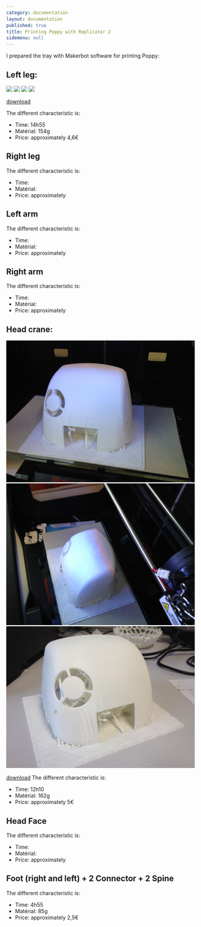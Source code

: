 ```yaml
---
category: documentation
layout: documentation
published: true
title: Printing Poppy with Replicator 2
sidemenu: null
---
```


I prepared the tray with Makerbot software for printing Poppy:

## Left leg:
![](/media/Left_leg%20(1).JPG)
![](/media/Left_leg%20(2).JPG)
![](/media/Left_leg%20(3).JPG)
![](/media/Left_leg%20(4).JPG)

[download](https://docs.google.com/file/d/0B6T9dkX7VsL-VmoxaDJBLUJ4UjA/edit)

The different characteristic is:
- Time: 14h55
- Matérial: 154g
- Price: approximately 4,6€

## Right leg

The different characteristic is:
- Time:
- Matérial:
- Price: approximately 

## Left arm

The different characteristic is:
- Time:
- Matérial:
- Price: approximately 

## Right arm

The different characteristic is:
- Time:
- Matérial:
- Price: approximately 

## Head crane:
![](/media/Head_crane.JPG)
![](/media/Head_crane_1.JPG)
![](/media/Head_crane_2.JPG)


[download](https://docs.google.com/file/d/0B6T9dkX7VsL-aUw4VVViR2RGUm8/edit)
The different characteristic is:
- Time: 12h10
- Matérial: 162g
- Price: approximately 5€

## Head Face

The different characteristic is:
- Time:
- Matérial:
- Price: approximately 

## Foot (right and left) + 2 Connector + 2 Spine

The different characteristic is:
- Time: 4h55
- Matérial: 85g
- Price: approximately 2,5€









